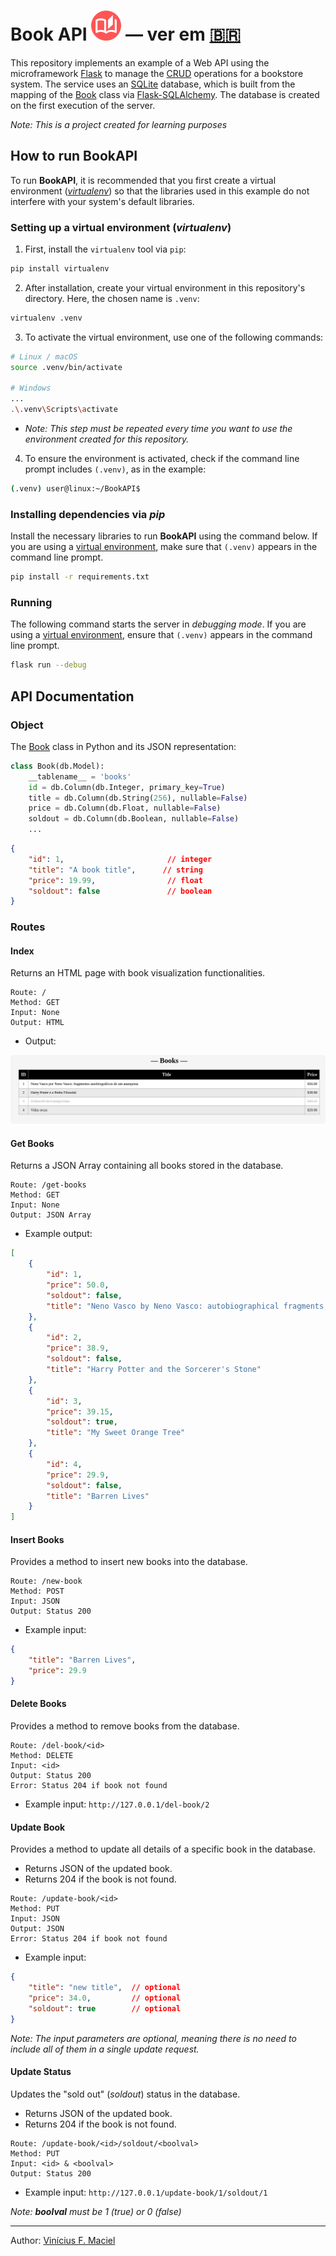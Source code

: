 # Book API <img src="static/img/book.svg"> — ver em [🇧🇷](README.md)

This repository implements an example of a Web API using the microframework [Flask](https://flask.palletsprojects.com/) to manage the [CRUD](https://en.wikipedia.org/wiki/Create,_read,_update_and_delete) operations for a bookstore system. The service uses an [SQLite](https://www.sqlite.org/) database, which is built from the mapping of the [Book](#object) class via [Flask-SQLAlchemy](https://flask-sqlalchemy.readthedocs.io/en/stable/). The database is created on the first execution of the server.

*Note: This is a project created for learning purposes*

## How to run BookAPI

To run **BookAPI**, it is recommended that you first create a virtual environment ([*virtualenv*](https://virtualenv.pypa.io/en/latest/user_guide.html)) so that the libraries used in this example do not interfere with your system's default libraries.

### Setting up a virtual environment (*virtualenv*)

1) First, install the `virtualenv` tool via `pip`:
```bash
pip install virtualenv
```

2) After installation, create your virtual environment in this repository's directory. Here, the chosen name is `.venv`:
```bash
virtualenv .venv
```

3) To activate the virtual environment, use one of the following commands:

```bash
# Linux / macOS
source .venv/bin/activate

# Windows
...
.\.venv\Scripts\activate
```

- *Note: This step must be repeated every time you want to use the environment created for this repository.*

4) To ensure the environment is activated, check if the command line prompt includes `(.venv)`, as in the example:

```bash
(.venv) user@linux:~/BookAPI$
```

### Installing dependencies via *pip*

Install the necessary libraries to run **BookAPI** using the command below. If you are using a [virtual environment](#setting-up-a-virtual-environment-virtualenv), make sure that `(.venv)` appears in the command line prompt.

```bash
pip install -r requirements.txt
```

### Running

The following command starts the server in *debugging mode*. If you are using a [virtual environment](#setting-up-a-virtual-environment-virtualenv), ensure that `(.venv)` appears in the command line prompt.

```bash
flask run --debug
```

## API Documentation

### Object

The [Book](app.py) class in Python and its JSON representation:

```python
class Book(db.Model):
    __tablename__ = 'books'
    id = db.Column(db.Integer, primary_key=True)
    title = db.Column(db.String(256), nullable=False)
    price = db.Column(db.Float, nullable=False)
    soldout = db.Column(db.Boolean, nullable=False)
    ...
```

```JSON
{
    "id": 1,                       // integer
    "title": "A book title",      // string
    "price": 19.99,                // float
    "soldout": false               // boolean
}
```

### Routes

#### Index

Returns an HTML page with book visualization functionalities.

```plain
Route: /
Method: GET
Input: None
Output: HTML
```

* Output:

<img style="border-radius: 5px" src="screenshots/ss-01.png">

#### Get Books

Returns a JSON Array containing all books stored in the database.

```plain
Route: /get-books
Method: GET
Input: None
Output: JSON Array
```

* Example output:
```json
[
    {
        "id": 1,
        "price": 50.0,
        "soldout": false,
        "title": "Neno Vasco by Neno Vasco: autobiographical fragments of an anarchist"
    },
    {
        "id": 2,
        "price": 38.9,
        "soldout": false,
        "title": "Harry Potter and the Sorcerer's Stone"
    },
    {
        "id": 3,
        "price": 39.15,
        "soldout": true,
        "title": "My Sweet Orange Tree"
    },
    {
        "id": 4,
        "price": 29.9,
        "soldout": false,
        "title": "Barren Lives"
    }
]
```

#### Insert Books

Provides a method to insert new books into the database.

```plain
Route: /new-book
Method: POST
Input: JSON
Output: Status 200
```

* Example input:
```json
{
    "title": "Barren Lives",
    "price": 29.9
}
```

#### Delete Books

Provides a method to remove books from the database.

```plain
Route: /del-book/<id>
Method: DELETE
Input: <id>
Output: Status 200
Error: Status 204 if book not found
```

* Example input: `http://127.0.0.1/del-book/2`

#### Update Book

Provides a method to update all details of a specific book in the database.
 - Returns JSON of the updated book.
 - Returns 204 if the book is not found.

```plain
Route: /update-book/<id>
Method: PUT
Input: JSON
Output: JSON
Error: Status 204 if book not found
```

* Example input:

```json
{
    "title": "new title",  // optional
    "price": 34.0,         // optional
    "soldout": true        // optional
}
```

*Note: The input parameters are optional, meaning there is no need to include all of them in a single update request.*

#### Update Status

Updates the "sold out" (*soldout*) status in the database.
 - Returns JSON of the updated book.
 - Returns 204 if the book is not found.

```plain
Route: /update-book/<id>/soldout/<boolval>
Method: PUT
Input: <id> & <boolval>
Output: Status 200
```

* Example input: `http://127.0.0.1/update-book/1/soldout/1`

*Note: **boolval** must be 1 (true) or 0 (false)*

<hr>

Author: [Vinícius F. Maciel](https://www.viniciusfm.pro.br)


